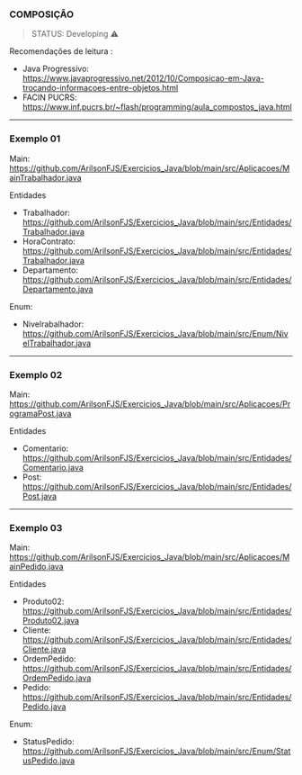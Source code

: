 ### COMPOSIÇÃO 

> STATUS: Developing ⚠️

Recomendações de leitura : 
+ Java Progressivo: https://www.javaprogressivo.net/2012/10/Composicao-em-Java-trocando-informacoes-entre-objetos.html
+ FACIN PUCRS: https://www.inf.pucrs.br/~flash/programming/aula_compostos_java.html

<hr>

### Exemplo 01

Main: https://github.com/ArilsonFJS/Exercicios_Java/blob/main/src/Aplicacoes/MainTrabalhador.java

Entidades
+ Trabalhador: https://github.com/ArilsonFJS/Exercicios_Java/blob/main/src/Entidades/Trabalhador.java
+ HoraContrato: https://github.com/ArilsonFJS/Exercicios_Java/blob/main/src/Entidades/Trabalhador.java
+ Departamento: https://github.com/ArilsonFJS/Exercicios_Java/blob/main/src/Entidades/Departamento.java

Enum: 
+ Nivelrabalhador: https://github.com/ArilsonFJS/Exercicios_Java/blob/main/src/Enum/NivelTrabalhador.java

<hr>

### Exemplo 02

Main: https://github.com/ArilsonFJS/Exercicios_Java/blob/main/src/Aplicacoes/ProgramaPost.java

Entidades
+ Comentario: https://github.com/ArilsonFJS/Exercicios_Java/blob/main/src/Entidades/Comentario.java
+ Post: https://github.com/ArilsonFJS/Exercicios_Java/blob/main/src/Entidades/Post.java

<hr>

### Exemplo 03

Main: https://github.com/ArilsonFJS/Exercicios_Java/blob/main/src/Aplicacoes/MainPedido.java

Entidades
+ Produto02: https://github.com/ArilsonFJS/Exercicios_Java/blob/main/src/Entidades/Produto02.java
+ Cliente: https://github.com/ArilsonFJS/Exercicios_Java/blob/main/src/Entidades/Cliente.java
+ OrdemPedido: https://github.com/ArilsonFJS/Exercicios_Java/blob/main/src/Entidades/OrdemPedido.java
+ Pedido: https://github.com/ArilsonFJS/Exercicios_Java/blob/main/src/Entidades/Pedido.java

Enum: 
+ StatusPedido: https://github.com/ArilsonFJS/Exercicios_Java/blob/main/src/Enum/StatusPedido.java
